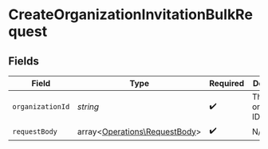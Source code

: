 # CreateOrganizationInvitationBulkRequest


## Fields

| Field                                                                   | Type                                                                    | Required                                                                | Description                                                             |
| ----------------------------------------------------------------------- | ----------------------------------------------------------------------- | ----------------------------------------------------------------------- | ----------------------------------------------------------------------- |
| `organizationId`                                                        | *string*                                                                | :heavy_check_mark:                                                      | The organization ID.                                                    |
| `requestBody`                                                           | array<[Operations\RequestBody](../../Models/Operations/RequestBody.md)> | :heavy_check_mark:                                                      | N/A                                                                     |